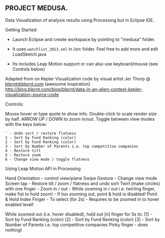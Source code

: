 
PROJECT MEDUSA.
---------------

Data Visualization of analysis results using Processing but in Eclipse IDE.

Getting Started:

* Launch Eclipse and create workspace by pointing to "medusa" folder. 

* It uses `watchlist_2013.xml` in /src folder. Feel free to add more and edit LoadSketch.java

- Its includes Leap Motion support or can also use keyboard/mouse (see Controls below)

Adapted from on Kepler Visualization code by visual artist Jer Thorp @ blprnt@blprnt.com (awesome inspiration)
http://blog.blprnt.com/blog/blprnt/data-in-an-alien-context-kepler-visualization-source-code

Controls:

Mouse hover or type quote to show info.
Double-click to scale render size by half.
ARROW UP / DOWN to zoom in/out.
Toggle between view modes with the keys below:

	` - Undo sort / restore flatness
	1 - Sort by Fund Ranking (color)
	2 - Sort by Fund Ranking (color)
	3 - Sort by Number of Parents i.e. top competitive companies
	4 - Restore tilt
	5 - Restore zoom
	6 - Change view mode / toggle flatness

Using Leap Motion API in Processing
 
 Hand Orientation - control view/plane
 Swipe Gesture - Change view mode
 Screen tap - Restore tilt / zoom / flatness and undo sort
 Twirl (make circles) with one finger - Zoom in / out
	- While zooming in / out i.e. twirling finger, make fist to hold zoom!
	- If too zooming out, point & hold is disabled!
  Point & Hold Index Finger - To select (for 2s)
	- Requires to be zoomed in to hover enabled level!
	
 While zoomed out (i.e. hover disabled), hold out [n] finger for 5s to:
 	[1] - Sort by Fund Ranking (color)
 	[2] - Sort by Fund Ranking (color)
 	[3] - Sort by Number of Parents i.e. top competitive companies
     Pinky finger - does nothing!
